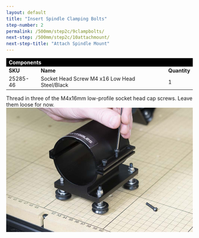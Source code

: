 ```yaml
---
layout: default
title: "Insert Spindle Clamping Bolts"
step-number: 2
permalink: /500mm/step2c/9clampbolts/
next-step: /500mm/step2c/10attachmount/
next-step-title: "Attach Spindle Mount"
---
```


<table>
<tr><td style="color:#fff;background: #000;" colspan="3"><b>Components</b></td></tr>
	<tr>
		<td><b>SKU</b></td>
		<td><b>Name</b></td>
		<td><b>Quantity</b></td>
	</tr>
<tr>
<td>25285-46</td>
<td>Socket Head Screw M4 x16 Low Head Steel/Black</td>
<td>1</td>
</tr>

</table>

Thread in three of the M4x16mm low-profile socket head cap screws. Leave them loose for now.
<img src="../../step2/photo/jpfs_DSC2750.jpg">